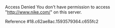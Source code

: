 Access Denied You don't have permission to access "http://www.nike.com/" on this server.

Reference #18.c62ae8ac.1593579364.c655fc2